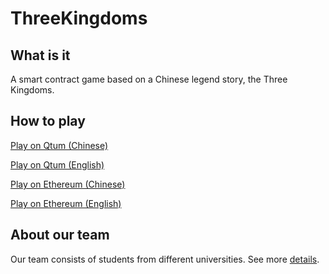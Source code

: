 # ThreeKingdoms
## What is it
A smart contract game based on a Chinese legend story, the Three Kingdoms.

## How to play
[Play on Qtum (Chinese)](./doc/INTRODUCTION-qtum-chinese.md)

[Play on Qtum (English)](./doc/INTRODUCTION-qtum.md)

[Play on Ethereum (Chinese)](./doc/INTRODUCTION-eth-chinese.md)

[Play on Ethereum (English)](./doc/INTRODUCTION-eth.md)

## About our team
Our team consists of students from different universities. See more [details](./doc/Team.md).
